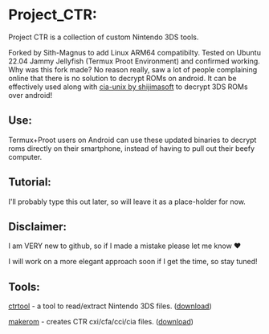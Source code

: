 # Project_CTR:
Project CTR is a collection of custom Nintendo 3DS tools. 

Forked by Sith-Magnus to add Linux ARM64 compatibilty.
Tested on Ubuntu 22.04 Jammy Jellyfish (Termux Proot Environment) and confirmed working. 
Why was this fork made? No reason really, saw a lot of people complaining online that there is no solution to decrypt ROMs on android. It can be effectively used along with [cia-unix by shijimasoft](https://github.com/shijimasoft/cia-unix) to decrypt 3DS ROMs over android!
 

## Use:
Termux+Proot users on Android can use these updated binaries to decrypt roms directly on their smartphone, instead of having to pull out their beefy computer. 

## Tutorial: 

I'll probably type this out later, so will leave it as a place-holder for now. 

## Disclaimer: 

I am VERY new to github, so if I made a mistake please let me know ♥️ 

I will work on a more elegant approach soon if I get the time, so stay tuned! 

## Tools:
[ctrtool](ctrtool/README.md) - a tool to read/extract Nintendo 3DS files. ([download](https://github.com/Sith-Magnus/Project_CTR-LinuxARM64/releases/download/makerom/ctrtool))

[makerom](makerom/README.md) - creates CTR cxi/cfa/cci/cia files. ([download](https://github.com/Sith-Magnus/Project_CTR-LinuxARM64/releases/download/makerom/makerom)) 
